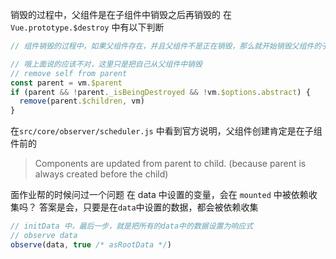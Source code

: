 销毁的过程中，父组件是在子组件中销毁之后再销毁的
在 `Vue.prototype.$destroy` 中有以下判断
```js
// 组件销毁的过程中，如果父组件存在，并且父组件不是正在销毁，那么就开始销毁父组件的子组件

// 哦上面说的应该不对，这里只是把自己从父组件中销毁
// remove self from parent
const parent = vm.$parent
if (parent && !parent._isBeingDestroyed && !vm.$options.abstract) {
  remove(parent.$children, vm)
}
```

在`src/core/observer/scheduler.js` 中看到官方说明，父组件创建肯定是在子组件前的
> Components are updated from parent to child. (because parent is always created before the child)


面作业帮的时候问过一个问题
在 data 中设置的变量，会在 `mounted` 中被依赖收集吗？
答案是会，只要是在`data`中设置的数据，都会被依赖收集
```js
// initData 中，最后一步，就是把所有的data中的数据设置为响应式
// observe data
observe(data, true /* asRootData */)
```